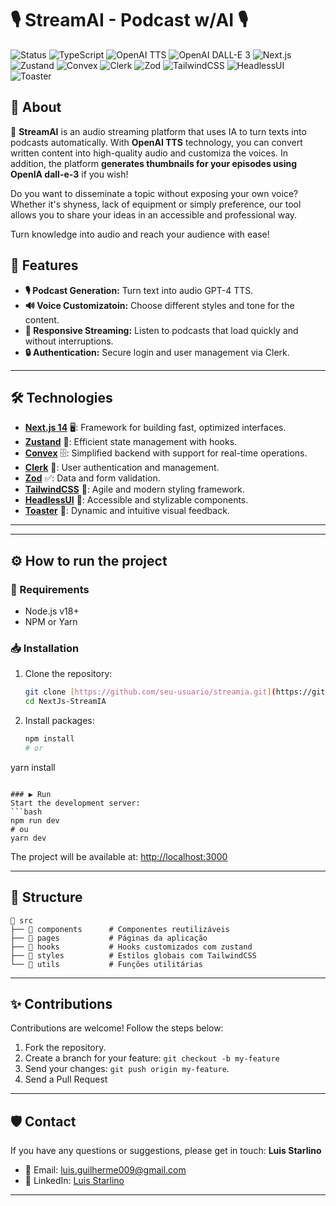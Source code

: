 # 🎙️ StreamAI - Podcast w/AI 🎙️

![Status](https://img.shields.io/badge/Status-In%20Development-orange?style=flat) ![TypeScript](https://img.shields.io/badge/TypeScript-007ACC?style=flat&logo=typescript&logoColor=white)  ![OpenAI TTS](https://img.shields.io/badge/OpenAI%20TTS-412991?style=flat&logo=openai&logoColor=white)  ![OpenAI DALL-E 3](https://img.shields.io/badge/OpenAI%20DALL--E%203-412991?style=flat&logo=openai&logoColor=white)   ![Next.js](https://img.shields.io/badge/Next.js%2014-000000?style=flat&logo=next.js&logoColor=white)  ![Zustand](https://img.shields.io/badge/Zustand-181818?style=flat&logo=zustand&logoColor=white)  ![Convex](https://img.shields.io/badge/Convex-0000FF?style=flat&logo=convex&logoColor=white) ![Clerk](https://img.shields.io/badge/Clerk-2A2A8C?style=flat&logo=clerk&logoColor=white) ![Zod](https://img.shields.io/badge/Zod-00FF00?style=flat&logo=zod&logoColor=white) ![TailwindCSS](https://img.shields.io/badge/TailwindCSS-38B2AC?style=flat&logo=tailwind-css&logoColor=white)  ![HeadlessUI](https://img.shields.io/badge/HeadlessUI-4B5563?style=flat&logo=headless-ui&logoColor=white) ![Toaster](https://img.shields.io/badge/Toaster-FF4500?style=flat&logo=react&logoColor=white)

## 📖 About

🤖 **StreamAI** is an audio streaming platform that uses IA to turn texts into podcasts automatically. With **OpenAI TTS** technology, you can convert written content into high-quality audio and customiza the voices. In addition, the platform **generates thumbnails for your episodes using OpenIA dall-e-3** if you wish!

Do you want to disseminate a topic without exposing your own voice? Whether it's shyness, lack of equipment or simply preference, our tool allows you to share your ideas in an accessible and professional way.

Turn knowledge into audio and reach your audience with ease!

## 🚀 Features  

- **🎙️ Podcast Generation:** Turn text into audio GPT-4 TTS.  
- **🔊 Voice Customizatoin:** Choose different styles and tone for the content.  
- **📡 Responsive Streaming:** Listen to podcasts that load quickly and without interruptions.
- **🔒 Authentication:** Secure login and user management via Clerk.


---

## 🛠️ Technologies  

- **[Next.js 14](https://nextjs.org/)** 🖥️: Framework for building fast, optimized interfaces.
- **[Zustand](https://zustand-demo.pmnd.rs/)** 🐻: Efficient state management with hooks.
- **[Convex](https://convex.dev/)** 🗄️: Simplified backend with support for real-time operations.
- **[Clerk](https://clerk.dev/)** 🔑: User authentication and management.
- **[Zod](https://zod.dev/)** ✅: Data and form validation.
- **[TailwindCSS](https://tailwindcss.com/)** 🎨: Agile and modern styling framework.
- **[HeadlessUI](https://headlessui.dev/)** 🧩: Accessible and stylizable components.
- **[Toaster](https://react-hot-toast.com/)** 🔔: Dynamic and intuitive visual feedback.  

---


---

## ⚙️ How to run the project    

### 🧰 Requirements 
- Node.js v18+  
- NPM or Yarn  

### 📥 Installation
1. Clone the repository:  
   ```bash
   git clone [https://github.com/seu-usuario/streamia.git](https://github.com/luisstarlino/NextJs-StreamIA)
   cd NextJs-StreamIA
   ```  

2. Install packages:  
   ```bash
   npm install
   # or
yarn install
   ```  

### ▶️ Run
Start the development server:  
```bash
npm run dev
# ou
yarn dev
```  
The project will be available at: [http://localhost:3000](http://localhost:3000)  

---

## 📂 Structure  
```
📁 src  
├── 📂 components      # Componentes reutilizáveis  
├── 📂 pages           # Páginas da aplicação  
├── 📂 hooks           # Hooks customizados com zustand  
├── 📂 styles          # Estilos globais com TailwindCSS  
└── 📂 utils           # Funções utilitárias  
```  

---

## ✨ Contributions  

Contributions are welcome! Follow the steps below:  
1. Fork the repository.  
2. Create a branch for your feature: `git checkout -b my-feature`
3. Send your changes: `git push origin my-feature`. 
4. Send a Pull Request

---

## 🛡️ Contact    
If you have any questions or suggestions, please get in touch:
**Luis Starlino**  
- 📧 Email: [luis.guilherme009@gmail.com](mailto:luis.guilherme009@gmail.com)  
- 💼 LinkedIn: [Luis Starlino]([https://www.linkedin.com/in/luis-starlino/])  

---  
